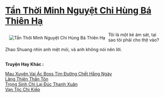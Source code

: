 <a href="https://truyentiki.com/tan-thoi-minh-nguyet-chi-hung-ba-thien-ha.33757/" title="Tần Thời Minh Nguyệt Chi Hùng Bá Thiên Hạ"><h1>Tần Thời Minh Nguyệt Chi Hùng Bá Thiên Hạ</h1></a><div style="display:table"><img align="right" style="float: left; padding: 10px;" src="https://truyentiki.com/a/img/str/src/33757.jpg" alt="Tần Thời Minh Nguyệt Chi Hùng Bá Thiên Hạ">Tôi là một kẻ ám sát, tại sao tôi phải cho thịt vào? <p></p> Zhao Shuang nhìn anh mệt mỏi, và anh không nói nên lời.</div><p><br><b>Truyện Hay Khác :</b></p><a href="https://truyentiki.com/mau-xuyen-vai-ac-boss-tim-duong-chet-hang-ngay.33756/" alt="Mau Xuyên Vai Ác Boss Tìm Đường Chết Hằng Ngày">Mau Xuyên Vai Ác Boss Tìm Đường Chết Hằng Ngày</a><br/><a href="https://github.com/nownovels/top500/tree/master/truyenhay/33644/" alt="Lăng Thiên Thần Tôn">Lăng Thiên Thần Tôn</a><br/><a href="https://github.com/nownovels/top500/tree/master/truyenhay/33715/" alt="Trọng Sinh Chi Lại Đúc Thanh Xuân">Trọng Sinh Chi Lại Đúc Thanh Xuân</a><br/><a href="https://github.com/nownovels/top500/tree/master/truyenhay/33662/" alt="Vạn Tộc Chi Kiếp">Vạn Tộc Chi Kiếp</a><br/>